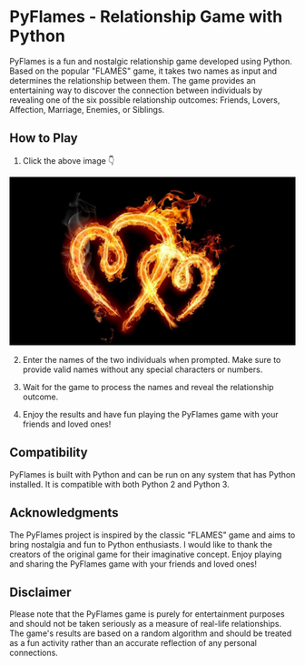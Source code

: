 # PyFlames - Relationship Game with Python

PyFlames is a fun and nostalgic relationship game developed using Python. Based on the popular "FLAMES" game, it takes two names as input and determines the relationship between them. The game provides an entertaining way to discover the connection between individuals by revealing one of the six possible relationship outcomes: Friends, Lovers, Affection, Marriage, Enemies, or Siblings.

## How to Play

1. Click the above image 👇
 
[![PyFlames](https://github.com/SuryaR08/FLames/blob/main/pyflame.jpg)](https://replit.com/@suryaraja8903/PyFlames-The-Digital-Flames-Game?v=1)


2. Enter the names of the two individuals when prompted. Make sure to provide valid names without any special characters or numbers.

3. Wait for the game to process the names and reveal the relationship outcome.

4. Enjoy the results and have fun playing the PyFlames game with your friends and loved ones!

## Compatibility

PyFlames is built with Python and can be run on any system that has Python installed. It is compatible with both Python 2 and Python 3.

## Acknowledgments

The PyFlames project is inspired by the classic "FLAMES" game and aims to bring nostalgia and fun to Python enthusiasts. I would like to thank the creators of the original game for their imaginative concept. Enjoy playing and sharing the PyFlames game with your friends and loved ones!

## Disclaimer

Please note that the PyFlames game is purely for entertainment purposes and should not be taken seriously as a measure of real-life relationships. The game's results are based on a random algorithm and should be treated as a fun activity rather than an accurate reflection of any personal connections.

